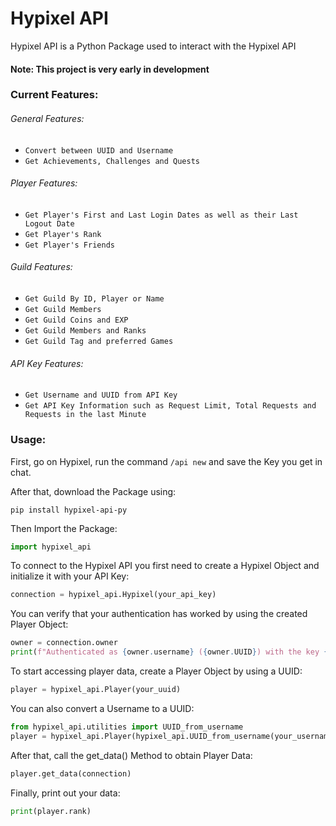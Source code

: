 # Hypixel API 

Hypixel API is a Python Package used to interact with the Hypixel API

#### Note: This project is very early in development

### Current Features:

###### General Features:

- ```Convert between UUID and Username```
- ```Get Achievements, Challenges and Quests```

###### Player Features:

- ```Get Player's First and Last Login Dates as well as their Last Logout Date```
- ```Get Player's Rank```
- ```Get Player's Friends```

###### Guild Features:
- ```Get Guild By ID, Player or Name```
- ```Get Guild Members```
- ```Get Guild Coins and EXP```
- ```Get Guild Members and Ranks```
- ```Get Guild Tag and preferred Games```

###### API Key Features:

- ```Get Username and UUID from API Key```
- ```Get API Key Information such as Request Limit, Total Requests and Requests in the last Minute```


### Usage:
First, go on Hypixel, run the command ```/api new``` and save the Key you get in chat.

After that, download the Package using:
```commandline
pip install hypixel-api-py
```

Then Import the Package:
```python
import hypixel_api
```

To connect to the Hypixel API you first need to create a Hypixel Object and initialize it with your API Key:
```python
connection = hypixel_api.Hypixel(your_api_key)
```

You can verify that your authentication has worked by using the created Player Object:
```python
owner = connection.owner
print(f"Authenticated as {owner.username} ({owner.UUID}) with the key {connection.key}")
```

To start accessing player data, create a Player Object by using a UUID:
```python
player = hypixel_api.Player(your_uuid)
```
You can also convert a Username to a UUID:
```python
from hypixel_api.utilities import UUID_from_username
player = hypixel_api.Player(hypixel_api.UUID_from_username(your_username))
```
After that, call the get_data() Method to obtain Player Data:
```python
player.get_data(connection)
```
Finally, print out your data:
```python
print(player.rank)
```
